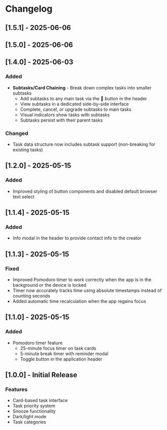 # Changelog

## [1.5.1] - 2025-06-06

## [1.5.0] - 2025-06-06

## [1.4.0] - 2025-06-03

### Added
- **Subtasks/Card Chaining** - Break down complex tasks into smaller subtasks
  - Add subtasks to any main task via the 🔗 button in the header
  - View subtasks in a dedicated side-by-side interface
  - Complete, cancel, or upgrade subtasks to main tasks
  - Visual indicators show tasks with subtasks
  - Subtasks persist with their parent tasks

### Changed
- Task data structure now includes subtask support (non-breaking for existing tasks)

## [1.2.0] - 2025-05-15

### Added
  - Improved styling of button components and disabled default browser text select

## [1.1.4] - 2025-05-15

### Added
- Info modal in the header to provide contact info to the creator

## [1.1.3] - 2025-05-15

### Fixed
- Improved Pomodoro timer to work correctly when the app is in the background or the device is locked
- Timer now accurately tracks time using absolute timestamps instead of counting seconds
- Added automatic time recalculation when the app regains focus

## [1.1.0] - 2025-05-15

### Added
- Pomodoro timer feature
  - 25-minute focus timer on task cards
  - 5-minute break timer with reminder modal
  - Toggle button in the application header

## [1.0.0] - Initial Release

### Features
- Card-based task interface
- Task priority system
- Snooze functionality
- Dark/light mode
- Task categories